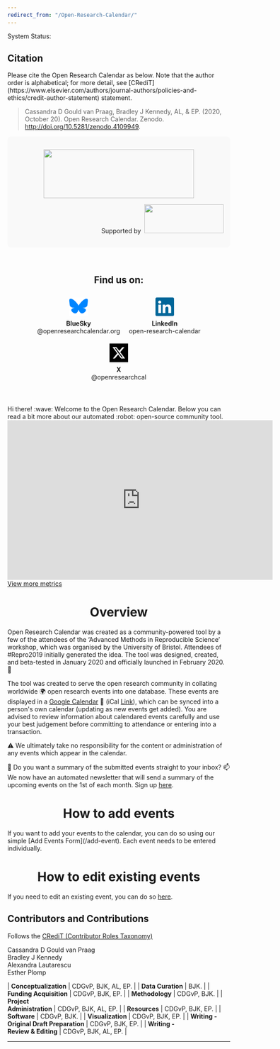 ```yaml
---
redirect_from: "/Open-Research-Calendar/"
---
```

<head>
  <!-- Required for IE11 Only -->
  <script src="https://cdnjs.cloudflare.com/polyfill/v3/polyfill.min.js"></script>

  <!-- Standard dependencies -->
  <script src="https://unpkg.com/@webcomponents/webcomponentsjs@2.1.3/webcomponents-bundle.js"></script>
  <script src="https://unpkg.com/@statuspage/status-widget/dist/index.js"></script>
</head>

<div id="status-widget-container"></div>
<p>System Status: <statuspage-widget src="https://openresearchcalendar.statuspage.io"></statuspage-widget></p>

<div id='citation'></div>
<h2><strong>Citation</strong></h2>  
Please cite the Open Research Calendar as below. Note that the author order is alphabetical; for more detail, see [CRediT](https://www.elsevier.com/authors/journal-authors/policies-and-ethics/credit-author-statement) statement.  

> Cassandra D Gould van Praag, Bradley J Kennedy, AL, & EP. (2020, October 20). Open Research Calendar. Zenodo. <http://doi.org/10.5281/zenodo.4109949>.  
 

<div style="background-color: #f9f9f9; padding: 15px; border-radius: 8px; text-align: center;">
  <p><img style="display: block; margin-left: auto; margin-right: auto;" src="https://raw.githubusercontent.com/openresearchcalendar/openresearchcalendar.github.io/master/Documents/Images/logo_cropped bg-removed.png" alt="" width="340" height="110" /></p>
  <p style="text-align: right;">
    <span class="site-footer-owner">Supported by&nbsp;
      <a title="UK Reproducibility Network" href="https://www.ukrn.org/" target="_blank" rel="noopener">
        <img src="https://cpb-eu-w2.wpmucdn.com/blogs.bristol.ac.uk/dist/b/631/files/2020/09/UKRN-Logo-150-extra2.png" alt="" width="179" height="65" />
      </a>
    </span>
  </p>
</div>
<p>&nbsp;</p>

<h2 style="text-align: center;"><strong>Find us on:</strong></h2>
<div style="text-align: center; padding: 10px; display: flex; justify-content: center; gap: 20px; flex-wrap: wrap;">
  <div style="text-align: center;">
    <a href="https://bsky.app/profile/openresearchcalendar.org" target="_blank">
      <img src="https://raw.githubusercontent.com/openresearchcalendar/openresearchcalendar.github.io/master/Documents/Images/bluesky.svg" alt="BlueSky" width="42" height="42">
    </a>
    <p style="margin: 5px 0 0; font-size: 14px;"><strong>BlueSky</strong><br>@openresearchcalendar.org</p>
  </div>
  <div style="text-align: center;">
    <a href="https://www.linkedin.com/company/open-research-calendar" target="_blank">
      <img src="https://raw.githubusercontent.com/openresearchcalendar/openresearchcalendar.github.io/master/Documents/Images/linkedin.svg" alt="LinkedIn" width="42" height="42">
    </a>
    <p style="margin: 5px 0 0; font-size: 14px;"><strong>LinkedIn</strong><br>open-research-calendar</p>
  </div>
  <div style="text-align: center;">
    <a href="https://x.com/OpenResearchCal" target="_blank">
      <img src="https://raw.githubusercontent.com/openresearchcalendar/openresearchcalendar.github.io/master/Documents/Images/twitter.svg" alt="Twitter (X)" width="42" height="42">
    </a>
    <p style="margin: 5px 0 0; font-size: 14px;"><strong>X</strong><br>@openresearchcal</p>
  </div>
</div>
<p>&nbsp;</p>
Hi there! :wave: Welcome to the Open Research Calendar. Below you can read a bit more about our automated :robot: open-source community tool.  

<div id="content-desktop"><iframe width="600" height="360" src="https://datastudio.google.com/embed/reporting/cbefe1ef-80b5-46db-a7c5-62b0e59b2ff7/page/HWJOC" frameborder="0" style="border:0; display: block;margin: auto;" allowfullscreen></iframe></div>

<!--Button-->
<div class="text-center">
  <a href="http://openresearchcalendar.org/metrics" target="_blank" class="button-77" role="button"><i class="fa fa-external-link"></i> View more metrics</a>  
</div>


<h1 style="text-align: center;"><strong>Overview</strong></h1>

Open Research Calendar was created as a community-powered tool by a few of the attendees of the ‘Advanced Methods in Reproducible Science’ workshop, which was organised by the University of Bristol. Attendees of #Repro2019 initially generated the idea. The tool was designed, created, and beta-tested in January 2020 and officially launched in February 2020. :tada:

The tool was created to serve the open research community in collating worldwide :earth_africa: open research events into one database. These events are displayed in a [Google Calendar](/calendar) :calendar: (iCal [Link](https://calendar.google.com/calendar/ical/openresearchcalendar%40gmail.com/public/basic.ics)), which can be synced into a person's own calendar (updating as new events get added). You are advised to review information about calendared events carefully and use your best judgement before committing to attendance or entering into a transaction.

:warning: We ultimately take no responsibility for the content or administration of any events which appear in the calendar.

:email: Do you want a summary of the submitted events straight to your inbox? :mailbox: We now have an automated newsletter that will send a summary of the upcoming events on the 1st of each month. Sign up [here](/email-subscribe).  

<h1 style="text-align: center;"><strong>How to add events</strong></h1>
If you want to add your events to the calendar, you can do so using our simple [Add Events Form](/add-event). Each event needs to be entered individually.

<h1 style="text-align: center;"><strong>How to edit existing events</strong></h1>

If you need to edit an existing event, you can do so [here](/edit-event).

<div id='contributors'></div>
<h2><strong>Contributors and Contributions</strong></h2>  

Follows the [CRediT (Contributor Roles Taxonomy)](https://www.elsevier.com/authors/journal-authors/policies-and-ethics/credit-author-statement)

Cassandra D Gould van Praag  
Bradley J Kennedy  
Alexandra Lautarescu  
Esther Plomp  

| **Conceptualization** | CDGvP, BJK, AL, EP. |
| **Data Curation** | BJK. |
| **Funding Acquisition** | CDGvP, BJK, EP. |
| **Methodology** | CDGvP, BJK. |
| **Project <br />Administration** | CDGvP, BJK, AL, EP. |
| **Resources** | CDGvP, BJK, EP. |
| **Software** | CDGvP, BJK. |
| **Visualization** | CDGvP, BJK, EP. |
| **Writing -<br /> Original Draft Preparation** | CDGvP, BJK, EP. |
| **Writing -<br /> Review & Editing** | CDGvP, BJK, AL, EP. |

<hr />

<script src="https://openresearchcalendar.statuspage.io/embed/script.js"></script>